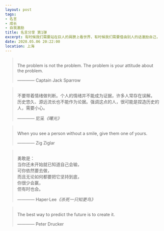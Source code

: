 ```yaml
---
layout: post
tags: 
- 名言
- 成长
- 自我激励
title: 名言分享 第1弹
excerpt: 有时候我们需要站在巨人的肩膀上看世界，有时候我们需要借由别人的话激励自己，有时候我们需要提醒自己变得更加优秀。
date: 2020.05.06 20:22:00
location: 上海
---
```


> <span class="icon-quotes-left"></span>  
> The problem is not the problem. The problem is your attitude about the problem. 
> <div class="source">———— Captain Jack Sparrow</div>  
> <div class="quotes-right"><span class="icon-quotes-right"></span></div>

> <span class="icon-quotes-left"></span>  
> 不要带着情绪做判断。个人的情绪并不能成为证据，许多人常存在误解。  
> 历史悠久、源远流长也不能作为论据。强调这点的人，很可能是捏造历史的人，需要小心。  
> <div class="source">———— 尼采<em>《曙光》</em></div>  
> <div class="quotes-right"><span class="icon-quotes-right"></span></div>

> <span class="icon-quotes-left"></span>  
> When you see a person without a smile, give them one of yours. 
> <div class="source">———— Zig Ziglar</div>  
> <div class="quotes-right"><span class="icon-quotes-right"></span></div>

> <span class="icon-quotes-left"></span>  
> 勇敢是：  
> 当你还未开始就已知道自己会输，             
> 可你依然要去做，             
> 而且无论如何都要把它坚持到底，             
> 你很少会赢，             
> 但有时也会。             
> <div class="source">———— Haper·Lee<em>《杀死一只知更鸟》</em></div>  
> <div class="quotes-right"><span class="icon-quotes-right"></span></div>

> <span class="icon-quotes-left"></span>  
> The best way to predict the future is to create it.
> <div class="source">———— Peter Drucker</div>  
> <div class="quotes-right"><span class="icon-quotes-right"></span></div>
